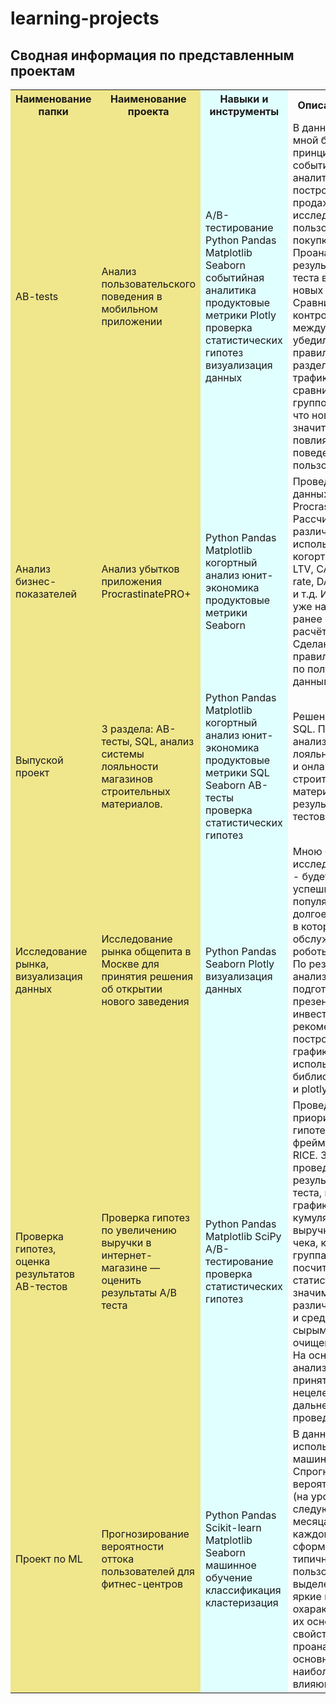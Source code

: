 # learning-projects
## Сводная информация по представленным проектам
<table>
  <colgroup>
    <col span="2" style="background:Khaki"><!-- С помощью этой конструкции задаем цвет фона для первых двух столбцов таблицы-->
    <col style="background-color:LightCyan"><!-- Задаем цвет фона для следующего (одного) столбца таблицы-->
  </colgroup>
  <tr>
    <th>Наименование папки</th>
    <th>Наименование проекта</th>
    <th>Навыки и инструменты</th>
    <th>Описание проекта</th>
  </tr>
  <tr>
    <td>AB-tests</td>
    <td>Анализ пользовательского поведения в мобильном приложении</td>
    <td>A/B-тестирование
Python
Pandas
Matplotlib
Seaborn
событийная аналитика
продуктовые метрики
Plotly
проверка статистических гипотез
визуализация данных</td>
    <td>В данном проекте мной были изучены принципы событийной аналитики. 
    Я построила воронку продаж, исследовала путь пользователей до покупки. 
    Проанализировала результаты A/B-теста введения новых шрифтов. 
    Сравнила 2 контрольных группы между собой, убедилась в правильном разделении трафика, 
    а затем сравнила с тестовой группой.
    Выявлено, что новый шрифт значительно не повлияет на поведение пользователей.</td>
  </tr>
  <tr>
    <td>Анализ бизнес-показателей</td>
    <td>Анализ убытков приложения ProcrastinatePRO+</td>
    <td>
Python
Pandas
Matplotlib
когортный анализ
юнит-экономика
продуктовые метрики
Seaborn</td>
    <td>Проведен анализ данных от ProcrastinatePRO+.
Рассчитаны различные метрики, использован когортный анализ: 
LTV, CAC, Retention rate, DAU, WAU, MAU и т.д. 
Использованы уже написанные ранее функции расчёта метрик. 
Сделаны правильные выводы по полученным данным.</td>
  </tr>
  <tr>
    <td>Выпуской проект</td>
    <td>3 раздела: AB-тесты, SQL, анализ системы лояльности магазинов строительных материалов.</td>
    <td>
Python
Pandas
Matplotlib
когортный анализ
юнит-экономика
продуктовые метрики
SQL
Seaborn
AB-тесты
проверка статистических гипотез</td>
    <td>Решены задачи по SQL. Проведен анализ системы лояльности оффлайн и онлайн магазинов строительных материалов. 
    Анализ результатов AB-тестов.</td>
  </tr>
  <tr>
    <td>Исследование рынка, визуализация данных</td>
    <td>Исследование рынка общепита в Москве для принятия решения об открытии нового заведения</td>
    <td>
Python
Pandas
Seaborn
Plotly
визуализация данных</td>
    <td>Мною был исследован вопрос - будет ли успешным и популярным на долгое время кафе, 
      в котором гостей обслуживают роботы-официанты. 
      По результатам анализа подготовлена презентация для инвесторов с рекомендациями.
      В построении графиков я использовала библиотеки seaborn и plotly.</td>
  </tr>
  <tr>
    <td>Проверка гипотез, оценка результатов AB-тестов</td>
    <td>Проверка гипотез по увеличению выручки в интернет-магазине — оценить результаты A/B теста</td>
    <td>
Python
Pandas
Matplotlib
SciPy
A/B-тестирование
проверка статистических гипотез</td>
    <td>
Проведена приоритизация гипотез по фреймворкам ICE и RICE. Затем проведен анализ
результатов A/B-теста, построены графики кумулятивной выручки, среднего чека,
конверсии по группам, а затем посчитана статистическую значимость различий конверсий
и средних чеков по сырым и очищенным данным. На основании анализа мной было
принято решение о нецелесообразности дальнейшего проведения теста.</td>
  </tr>
  <tr>
    <td>Проект по ML</td>
    <td>Прогнозирование вероятности оттока пользователей для фитнес-центров</td>
    <td>
Python
Pandas
Scikit-learn
Matplotlib
Seaborn
машинное обучение
классификация
кластеризация</td>
    <td>
В данном проекте использовано машинное обучение. Спрогнозирована вероятность
оттока (на уровне следующего месяца) для каждого клиента; сформированы типичные
портреты пользователей: выделены наиболее яркие группы, охарактеризованы их
основные свойства; проанализированы основные признаки, наиболее сильно влияющие
на отток.</td>
  </tr>
</table>
